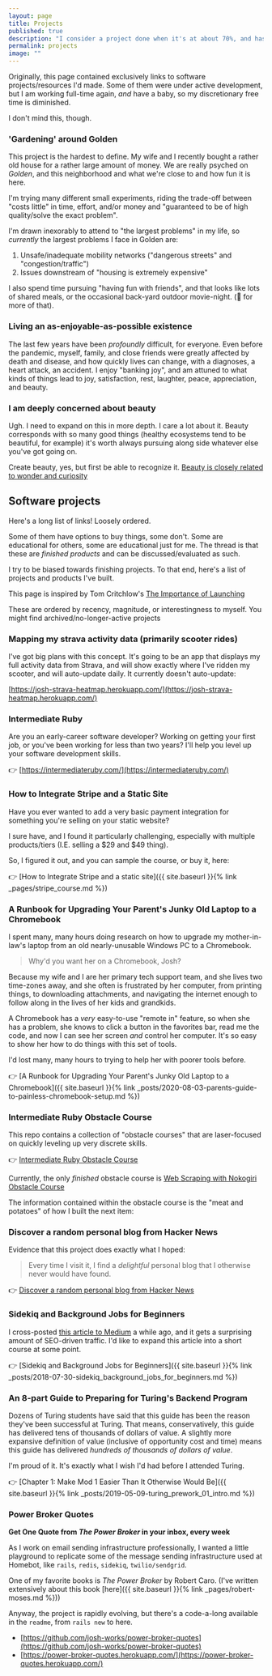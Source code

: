 ```yaml
---
layout: page
title: Projects
published: true
description: "I consider a project done when it's at about 70%, and has the capability to deliver value to others."
permalink: projects
image: ""
---
```


Originally, this page contained exclusively links to software projects/resources I'd made. Some of them were under active development, but I am working full-time again, _and_ have a baby, so my discretionary free time is diminished.

I don't mind this, though.

### 'Gardening' around Golden

This project is the hardest to define. My wife and I recently bought a rather old house for a rather large amount of money. We are really psyched on *Golden*, and this neighborhood and what we're close to and how fun it is here.

I'm trying many different small experiments, riding the trade-off between "costs little" in time, effort, and/or money and "guaranteed to be of high quality/solve the exact problem".

I'm drawn inexorably to attend to "the largest problems" in my life, so _currently_ the largest problems I face in Golden are:

1. Unsafe/inadequate mobility networks ("dangerous streets" and "congestion/traffic")
2. Issues downstream of "housing is extremely expensive"

I also spend time pursuing "having fun with friends", and that looks like lots of shared meals, or the occasional back-yard outdoor movie-night. (🤞 for more of that).

### Living an as-enjoyable-as-possible existence

The last few years have been _profoundly_ difficult, for everyone. Even before the pandemic, myself, family, and close friends were greatly affected by death and disease, and how quickly lives can change, with a diagnoses, a heart attack, an accident. I enjoy "banking joy", and am attuned to what kinds of things lead to joy, satisfaction, rest, laughter, peace, appreciation, and beauty.

### I am deeply concerned about beauty

Ugh. I need to expand on this in more depth. I care a lot about it. Beauty corresponds with so many good things (healthy ecosystems tend to be beautiful, for example) it's worth always pursuing along side whatever else you've got going on.

Create beauty, yes, but first be able to recognize it. [Beauty is closely related to wonder and curiosity](https://josh.works/driven-by-compression-progress-novelty-humor-interestingness-curiosity-creativity)

## Software projects

Here's a long list of links! Loosely ordered.

Some of them have options to buy things, some don't. Some are educational for others, some are educational just for me. The thread is that these are _finished products_ and can be discussed/evaluated as such.

I try to be biased towards finishing projects. To that end, here's a list of projects and products I've built.

This page is inspired by Tom Critchlow's [The Importance of Launching](https://tomcritchlow.com/2017/01/26/f-yeah-side-projects/)

These are ordered by recency, magnitude, or interestingness to myself. You might find archived/no-longer-active projects


### Mapping my strava activity data (primarily scooter rides)

I've got big plans with this concept. It's going to be an app that displays my full activity data from Strava, and will show exactly where I've ridden my scooter, and will auto-update daily. It currently doesn't auto-update:

[https://josh-strava-heatmap.herokuapp.com/](https://josh-strava-heatmap.herokuapp.com/)


### Intermediate Ruby

Are you an early-career software developer? Working on getting your first job, or you've been working for less than two years? I'll help you level up your software development skills.

👉 [https://intermediateruby.com/](https://intermediateruby.com/)

### How to Integrate Stripe and a Static Site

Have you ever wanted to add a very basic payment integration for something you're selling on your static website?

I sure have, and I found it particularly challenging, especially with multiple products/tiers (I.E. selling a $29 and $49 thing).

So, I figured it out, and you can sample the course, or buy it, here:

👉 [How to Integrate Stripe and a static site]({{ site.baseurl }}{% link _pages/stripe_course.md %})

### A Runbook for Upgrading Your Parent's Junky Old Laptop to a Chromebook

I spent many, many hours doing research on how to upgrade my mother-in-law's laptop from an old nearly-unusable Windows PC to a Chromebook.

> Why'd you want her on a Chromebook, Josh?

Because my wife and I are her primary tech support team, and she lives two time-zones away, and she often is frustrated by her computer, from printing things, to downloading attachments, and navigating the internet enough to follow along in the lives of her kids and grandkids.

A Chromebook has a _very_ easy-to-use "remote in" feature, so when she has a problem, she knows to click a button in the favorites bar, read me the code, and now I can see her screen _and_ control her computer. It's so easy to show her how to do things with this set of tools.

I'd lost many, many hours to trying to help her with poorer tools before.

👉 [A Runbook for Upgrading Your Parent's Junky Old Laptop to a Chromebook]({{ site.baseurl }}{% link _posts/2020-08-03-parents-guide-to-painless-chromebook-setup.md %})

### Intermediate Ruby Obstacle Course

This repo contains a collection of "obstacle courses" that are laser-focused on quickly leveling up very discrete skills.

👉 [Intermediate Ruby Obstacle Course](https://github.com/josh-works/intermediate_ruby_obstacle_course)

Currently, the only _finished_ obstacle course is [Web Scraping with Nokogiri Obstacle Course](https://github.com/josh-works/intermediate_ruby_obstacle_course/tree/main/nokogiri)

The information contained within the obstacle course is the "meat and potatoes" of how I built the next item:

### Discover a random personal blog from Hacker News

Evidence that this project does exactly what I hoped:

> Every time I visit it, I find a _delightful_ personal blog that I otherwise never would have found.

👉 [Discover a random personal blog from Hacker News](https://random-hn-blog.herokuapp.com/)

### Sidekiq and Background Jobs for Beginners

I cross-posted [this article to Medium](https://josh-works.medium.com/sidekiq-and-background-jobs-for-beginners-89c95fef786f) a while ago, and it gets a surprising amount of SEO-driven traffic. I'd like to expand this article into a short course at some point.

👉 [Sidekiq and Background Jobs for Beginners]({{ site.baseurl }}{% link _posts/2018-07-30-sidekiq_background_jobs_for_beginners.md %})

### An 8-part Guide to Preparing for Turing's Backend Program

Dozens of Turing students have said that this guide has been the reason they've been successful at Turing. That means, conservatively, this guide has delivered tens of thousands of dollars of value. A slightly more expansive definition of value (inclusive of opportunity cost and time) means this guide has delivered _hundreds of thousands of dollars of value_.

I'm proud of it. It's exactly what I wish I'd had before I attended Turing.

👉 [Chapter 1: Make Mod 1 Easier Than It Otherwise Would Be]({{ site.baseurl }}{% link _posts/2019-05-09-turing_prework_01_intro.md %})

### Power Broker Quotes

**Get One Quote from _The Power Broker_ in your inbox, every week**

As I work on email sending infrastructure professionally, I wanted a little playground to replicate some of the message sending infrastructure used at Homebot, like `rails`, `redis`, `sidekiq`, `twilio/sendgrid`.

One of my favorite books is _The Power Broker_ by Robert Caro. (I've written extensively about this book [here]({{ site.baseurl }}{% link _pages/robert-moses.md %}))

Anyway, the project is rapidly evolving, but there's a code-a-long available in the `readme`, from `rails new` to here.

- [https://github.com/josh-works/power-broker-quotes](https://github.com/josh-works/power-broker-quotes)
- [https://power-broker-quotes.herokuapp.com/](https://power-broker-quotes.herokuapp.com/)
